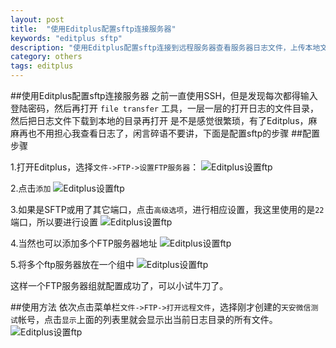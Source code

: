 ```yaml
---
layout: post
title:  "使用Editplus配置sftp连接服务器"
keywords: "editplus sftp"
description: "使用Editplus配置sftp连接到远程服务器查看服务器日志文件，上传本地文件等"
category: others
tags: editplus
---
```

##使用Editplus配置sftp连接服务器
之前一直使用SSH，但是发现每次都得输入登陆密码，然后再打开 `file transfer` 工具，一层一层的打开日志的文件目录，然后把日志文件下载到本地的目录再打开
是不是感觉很繁琐，有了Editplus，麻麻再也不用担心我查看日志了，闲言碎语不要讲，下面是配置sftp的步骤
##配置步骤

1.打开Editplus，选择`文件->FTP->设置FTP服务器`：
![Editplus设置ftp](http://i2.tietuku.com/3d687e1df53c5e50s.png)


2.点击`添加`
![Editplus设置ftp](http://i2.tietuku.com/4bbd3b6f8fbfda83s.png)


3.如果是SFTP或用了其它端口，点击`高级选项`，进行相应设置，我这里使用的是`22`端口，所以要进行设置
![Editplus设置ftp](http://i2.tietuku.com/d324b2efd44d8965s.png)

4.当然也可以添加多个FTP服务器地址
![Editplus设置ftp](http://i2.tietuku.com/0f98e3e56ab2e731s.png)


5.将多个ftp服务器放在一个组中
![Editplus设置ftp](http://i2.tietuku.com/ccfa2bb269f81c79s.png)

这样一个FTP服务器组就配置成功了，可以小试牛刀了。

##使用方法
依次点击菜单栏`文件->FTP->打开远程文件`，选择刚才创建的`天安微信测试`帐号，点击`显示`上面的列表里就会显示出当前日志目录的所有文件。
![Editplus设置ftp](http://i2.tietuku.com/614da49a060da11bs.png)


